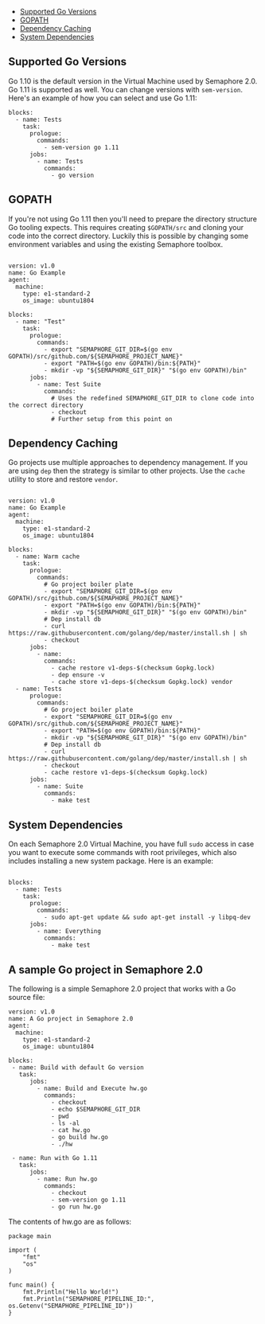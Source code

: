 * [Supported Go Versions](#supported-go-versions)
* [GOPATH](#gopath)
* [Dependency Caching](#dependency-caching)
* [System Dependencies](#c-system-dependencies)

## Supported Go Versions

Go 1.10 is the default version in the Virtual Machine used by Semaphore 2.0.
Go 1.11 is supported as well. You can change versions with `sem-version`.
Here's an example of how you can select and use Go 1.11:

<pre><code class="language-yaml">blocks:
  - name: Tests
    task:
      prologue:
        commands:
          - sem-version go 1.11
      jobs:
        - name: Tests
          commands:
            - go version
</code></pre>

## GOPATH

If you're not using Go 1.11 then you'll need to prepare the directory
structure Go tooling expects. This requires creating `$GOPATH/src` and
cloning your code into the correct directory. Luckily this is possible
by changing some environment variables and using the existing
Semaphore toolbox.

<pre><code class="language-yaml">
version: v1.0
name: Go Example
agent:
  machine:
    type: e1-standard-2
    os_image: ubuntu1804

blocks:
  - name: "Test"
    task:
      prologue:
        commands:
          - export "SEMAPHORE_GIT_DIR=$(go env GOPATH)/src/github.com/${SEMAPHORE_PROJECT_NAME}"
          - export "PATH=$(go env GOPATH)/bin:${PATH}"
          - mkdir -vp "${SEMAPHORE_GIT_DIR}" "$(go env GOPATH)/bin"
      jobs:
        - name: Test Suite
          commands:
            # Uses the redefined SEMAPHORE_GIT_DIR to clone code into the correct directory
            - checkout
            # Further setup from this point on
</code></pre>

## Dependency Caching

Go projects use multiple approaches to dependency management. If you are using
`dep` then the strategy is similar to other projects. Use the `cache` utility
to store and restore `vendor`.

<pre><code class="language-yaml">
version: v1.0
name: Go Example
agent:
  machine:
    type: e1-standard-2
    os_image: ubuntu1804

blocks:
  - name: Warm cache
    task:
      prologue:
        commands:
          # Go project boiler plate
          - export "SEMAPHORE_GIT_DIR=$(go env GOPATH)/src/github.com/${SEMAPHORE_PROJECT_NAME}"
          - export "PATH=$(go env GOPATH)/bin:${PATH}"
          - mkdir -vp "${SEMAPHORE_GIT_DIR}" "$(go env GOPATH)/bin"
          # Dep install db
          - curl https://raw.githubusercontent.com/golang/dep/master/install.sh | sh
          - checkout
      jobs:
        - name:
          commands:
            - cache restore v1-deps-$(checksum Gopkg.lock)
            - dep ensure -v
            - cache store v1-deps-$(checksum Gopkg.lock) vendor
  - name: Tests
      prologue:
        commands:
          # Go project boiler plate
          - export "SEMAPHORE_GIT_DIR=$(go env GOPATH)/src/github.com/${SEMAPHORE_PROJECT_NAME}"
          - export "PATH=$(go env GOPATH)/bin:${PATH}"
          - mkdir -vp "${SEMAPHORE_GIT_DIR}" "$(go env GOPATH)/bin"
          # Dep install db
          - curl https://raw.githubusercontent.com/golang/dep/master/install.sh | sh
          - checkout
          - cache restore v1-deps-$(checksum Gopkg.lock)
      jobs:
        - name: Suite
          commands:
            - make test
</code></pre>

## System Dependencies

On each Semaphore 2.0 Virtual Machine, you have full `sudo` access in case you
want to execute some commands with root privileges, which also includes
installing a new system package. Here is an example:

<pre><code class="language-yaml">
blocks:
  - name: Tests
    task:
      prologue:
        commands:
          - sudo apt-get update && sudo apt-get install -y libpq-dev
      jobs:
        - name: Everything
          commands:
            - make test
</code></pre>

## A sample Go project in Semaphore 2.0

The following is a simple Semaphore 2.0 project that works with a Go source
file:

    version: v1.0
    name: A Go project in Semaphore 2.0
    agent:
      machine:
        type: e1-standard-2
        os_image: ubuntu1804

    blocks:
     - name: Build with default Go version
       task:
          jobs:
            - name: Build and Execute hw.go
              commands:
                - checkout
                - echo $SEMAPHORE_GIT_DIR
                - pwd
                - ls -al
                - cat hw.go
                - go build hw.go
                - ./hw

     - name: Run with Go 1.11
       task:
          jobs:
            - name: Run hw.go
              commands:
                - checkout
                - sem-version go 1.11
                - go run hw.go

The contents of hw.go are as follows:

    package main

    import (
        "fmt"
        "os"
    )

    func main() {
        fmt.Println("Hello World!")
        fmt.Println("SEMAPHORE_PIPELINE_ID:", os.Getenv("SEMAPHORE_PIPELINE_ID"))
    }

